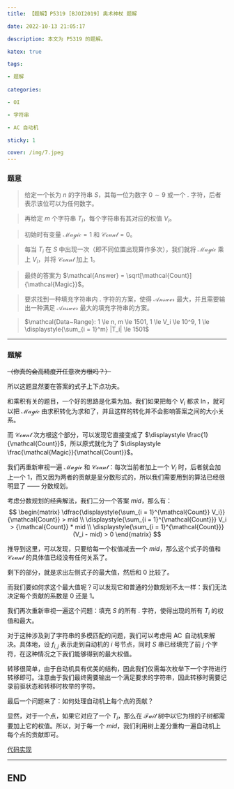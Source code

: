 ```yaml
---
title: 【题解】P5319 [BJOI2019] 奥术神杖 题解

date: 2022-10-13 21:05:17

description: 本文为 P5319 的题解。

katex: true

tags:

- 题解
 
categories: 

- OI

- 字符串

- AC 自动机

sticky: 1

cover: /img/7.jpeg
---
```


### 题意

> 给定一个长为 $n$ 的字符串 $S$，其每一位为数字 $0\sim 9$ 或一个 $.$ 字符，后者表示该位可以为任何数字。

> 再给定 $m$ 个字符串 $T_i$，每个字符串有其对应的权值 $V_i$。

> 初始时有变量 $\mathcal{Magic} = 1$ 和 $\mathcal{Count} = 0$。

> 每当 $T_i$ 在 $S$ 中出现一次（即不同位置出现算作多次），我们就将 $\mathcal{Magic}$ 乘上 $V_i$，并将 $\mathcal{Count}$ 加上 $1$。

> 最终的答案为 $\mathcal{Answer} = \sqrt[\mathcal{Count}]{\mathcal{Magic}}$。

> 要求找到一种填充字符串内 $.$ 字符的方案，使得 $\mathcal{Answer}$ 最大，并且需要输出一种满足 $\mathcal{Answer}$ 最大的填充字符串的方案。

> $\mathcal{Data~Range}: 1 \le n, m \le 1501, 1 \le V_i \le 10^9, 1 \le \displaystyle{\sum_{i = 1}^m} |T_i| \le 1501$

------

### 题解

~~（你真的会高精度开任意次方根吗？）~~

所以这题显然要在答案的式子上下点功夫。

和乘积有关的题目，一个好的思路是化乘为加。我们如果把每个 $V_i$ 都求 $\ln$，就可以把 $\mathcal{Magic}$ 由求积转化为求和了，并且这样的转化并不会影响答案之间的大小关系。

而 $\mathcal{Count}$ 次方根这个部分，可以发现它直接变成了 $\displaystyle \frac{1}{\mathcal{Count}}$，所以原式就化为了 $\displaystyle \frac{\mathcal{Magic}}{\mathcal{Count}}$。

我们再重新审视一遍 $\mathcal{Magic}$ 和 $\mathcal{Count}$：每次当前者加上一个 $V_i$ 时，后者就会加上一个 $1$，而又因为两者的贡献是呈分数形式的，所以我们需要用到的算法已经很明显了 —— 分数规划。

考虑分数规划的经典解法，我们二分一个答案 $mid$，那么有：
$$
\begin{matrix}
\dfrac{\displaystyle{\sum_{i = 1}^{\mathcal{Count}} V_i}}{\mathcal{Count}} > mid
\\
\displaystyle{\sum_{i = 1}^{\mathcal{Count}}} V_i > {\mathcal{Count}} * mid
\\
\displaystyle{\sum_{i = 1}^{\mathcal{Count}}} (V_i - mid) > 0
\end{matrix}
$$

推导到这里，可以发现，只要给每一个权值减去一个 $mid$，那么这个式子的值和 $\mathcal{Count}$ 的具体值已经没有任何关系了。

剩下的部分，就是求出左侧式子的最大值，然后和 $0$ 比较了。

而我们要如何求这个最大值呢？可以发现它和普通的分数规划不太一样：我们无法决定每个贡献的系数是 $0$ 还是 $1$。

我们再次重新审视一遍这个问题：填充 $S$ 的所有 $.$ 字符，使得出现的所有 $T_i$ 的权值和最大。

对于这种涉及到了字符串的多模匹配的问题，我们可以考虑用 $\operatorname{AC}$ 自动机来解决。具体地，设 $f_{i, j}$ 表示走到自动机的 $i$ 号节点，同时 $S$ 串已经填完了前 $j$ 个字符，在这种情况之下我们能够得到的最大权值。

转移很简单，由于自动机具有优美的结构，因此我们仅需每次枚举下一个字符进行转移即可。注意由于我们最终需要输出一个满足要求的字符串，因此转移时需要记录前驱状态和转移时枚举的字符。

最后一个问题来了：如何处理自动机上每个点的贡献？

显然，对于一个点，如果它对应了一个 $T_i$，那么在 $\mathcal{Fail}$ 树中以它为根的子树都需要加上它的权值。所以，对于每一个 $mid$，我们利用树上差分重构一遍自动机上每个点的贡献即可。

[代码实现](https://www.luogu.com.cn/record/72377748)

------

## END
